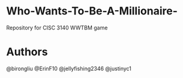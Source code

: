 # Who-Wants-To-Be-A-Millionaire-
Repository for CISC 3140 WWTBM game



# Authors
@birongliu
@ErinF10
@jellyfishing2346
@justinyc1